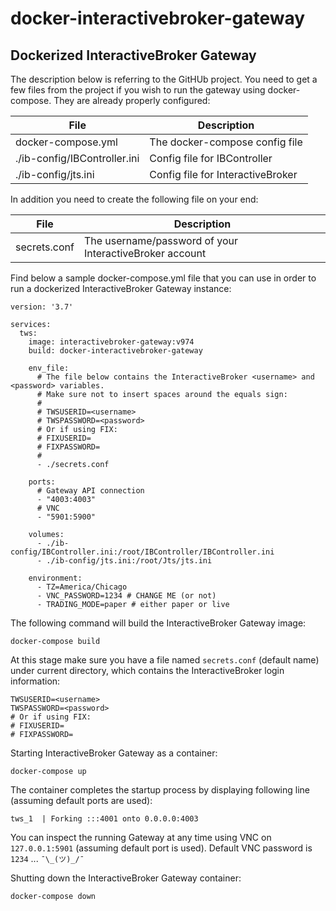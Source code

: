 
# docker-interactivebroker-gateway #

## Dockerized InteractiveBroker Gateway ##

The description below is referring to the GitHUb project. You need to get a few files from the project if you wish to run the gateway using docker-compose. They are already properly configured:

File                                                         | Description
----------------------------------------------------------   | -------------------------------------
docker-compose.yml                                           | The docker-compose config file
./ib-config/IBController.ini                                 | Config file for IBController
./ib-config/jts.ini                                          | Config file for InteractiveBroker

In addition you need to create the following file on your end:

File                                                         | Description
----------------------------------------------------------   | -------------------------------------
secrets.conf                                                 | The username/password of your InteractiveBroker account


Find below a sample docker-compose.yml file that you can use in order to run a dockerized InteractiveBroker Gateway instance:
```
version: '3.7'

services:
  tws:
    image: interactivebroker-gateway:v974
    build: docker-interactivebroker-gateway

    env_file:
      # The file below contains the InteractiveBroker <username> and <password> variables.
      # Make sure not to insert spaces around the equals sign:
      #
      # TWSUSERID=<username>
      # TWSPASSWORD=<password>
      # Or if using FIX:
      # FIXUSERID=
      # FIXPASSWORD=
      #
      - ./secrets.conf

    ports:
      # Gateway API connection
      - "4003:4003"
      # VNC
      - "5901:5900"

    volumes:
      - ./ib-config/IBController.ini:/root/IBController/IBController.ini
      - ./ib-config/jts.ini:/root/Jts/jts.ini

    environment:
      - TZ=America/Chicago
      - VNC_PASSWORD=1234 # CHANGE ME (or not)
      - TRADING_MODE=paper # either paper or live

```

The following command will build the InteractiveBroker Gateway image:
```
docker-compose build
```
At this stage make sure you have a file named `secrets.conf` (default name) under current directory, which contains the InteractiveBroker login information:

```
TWSUSERID=<username>
TWSPASSWORD=<password>
# Or if using FIX:
# FIXUSERID=
# FIXPASSWORD=
```

Starting InteractiveBroker Gateway as a container:
```
docker-compose up
```

The container completes the startup process by displaying following line (assuming default ports are used):

```
tws_1  | Forking :::4001 onto 0.0.0.0:4003
```

You can inspect the running Gateway at any time using VNC on `127.0.0.1:5901` (assuming default port is used).
 Default VNC password is `1234` ... `¯\_(ツ)_/¯` 

Shutting down the InteractiveBroker Gateway container:
```
docker-compose down
```
